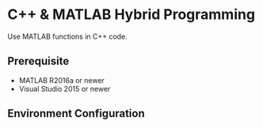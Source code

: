 # **C++ & MATLAB Hybrid Programming**
Use MATLAB functions in C++ code.

## **Prerequisite**  
- MATLAB R2016a or newer
- Visual Studio 2015 or newer

## **Environment Configuration**
